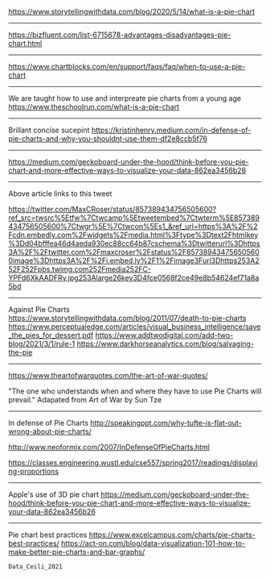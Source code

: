 https://www.storytellingwithdata.com/blog/2020/5/14/what-is-a-pie-chart

------

https://bizfluent.com/list-6715678-advantages-disadvantages-pie-chart.html

------

https://www.chartblocks.com/en/support/faqs/faq/when-to-use-a-pie-chart

------

We are taught how to use and interpreate pie charts from a young age </br>
https://www.theschoolrun.com/what-is-a-pie-chart

------

Brillant concise sucepint
https://kristinhenry.medium.com/in-defense-of-pie-charts-and-why-you-shouldnt-use-them-df2e8ccb5f76

------

https://medium.com/geckoboard-under-the-hood/think-before-you-pie-chart-and-more-effective-ways-to-visualize-your-data-862ea3456b26

------

Above article links to this tweet

https://twitter.com/MaxCRoser/status/857389434756505600?ref_src=twsrc%5Etfw%7Ctwcamp%5Etweetembed%7Ctwterm%5E857389434756505600%7Ctwgr%5E%7Ctwcon%5Es1_&ref_url=https%3A%2F%2Fcdn.embedly.com%2Fwidgets%2Fmedia.html%3Ftype%3Dtext2Fhtmlkey%3Dd04bfffea46d4aeda930ec88cc64b87cschema%3Dtwitterurl%3Dhttps3A%2F%2Ftwitter.com%2Fmaxcroser%2Fstatus%2F857389434756505600image%3Dhttps3A%2F%2Fi.embed.ly%2F1%2Fimage3Furl3Dhttps253A252F252Fpbs.twimg.com252Fmedia252FC-YPFd6XkAADFRy.jpg253Alarge26key3D4fce0568f2ce49e8b54624ef71a8a5bd

------

Against Pie Charts
https://www.storytellingwithdata.com/blog/2011/07/death-to-pie-charts
https://www.perceptualedge.com/articles/visual_business_intelligence/save_the_pies_for_dessert.pdf
https://www.addtwodigital.com/add-two-blog/2021/3/1/rule-1
https://www.darkhorseanalytics.com/blog/salvaging-the-pie

------


https://www.theartofwarquotes.com/the-art-of-war-quotes/

"The one who understands when and where they have to use Pie Charts will prevail."
Adapated from Art of War by Sun Tze

------
In defense of Pie Charts
http://speakingppt.com/why-tufte-is-flat-out-wrong-about-pie-charts/

http://www.neoformix.com/2007/InDefenseOfPieCharts.html

https://classes.engineering.wustl.edu/cse557/spring2017/readings/displaying-proportions

------
Apple's use of 3D pie chart
https://medium.com/geckoboard-under-the-hood/think-before-you-pie-chart-and-more-effective-ways-to-visualize-your-data-862ea3456b26

------
Pie chart best practices
https://www.excelcampus.com/charts/pie-charts-best-practices/
https://act-on.com/blog/data-visualization-101-how-to-make-better-pie-charts-and-bar-graphs/

	Data_Ceili_2021
